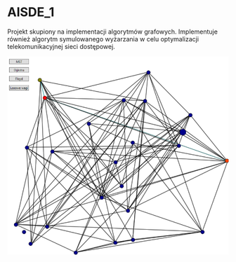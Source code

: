 # AISDE_1

Projekt skupiony na implementacji algorytmów grafowych. Implementuje również algorytm symulowanego wyżarzania w celu optymalizacji telekomunikacyjnej sieci dostępowej.

![alt tag](https://raw.githubusercontent.com/krethh/AISDE_1/master/sample.png)
